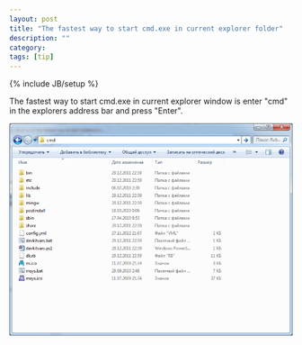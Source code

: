 ```yaml
---
layout: post
title: "The fastest way to start cmd.exe in current explorer folder"
description: ""
category: 
tags: [tip]
---
```

{% include JB/setup %}

The fastest way to start cmd.exe in current explorer window is enter "cmd" in the explorers
address bar and press "Enter".

![Starting cmd.exe from explorer folder](/assets/images/2012-11-27-the-fastest-way-to-start-cmdexe-in-current-explorer-folder.png)